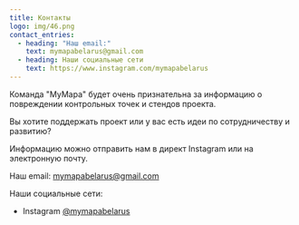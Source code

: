 ```yaml
---
title: Контакты
logo: img/46.png
contact_entries:
  - heading: "Наш email:"
    text: mymapabelarus@gmail.com
  - heading: Наши социальные сети
    text: https://www.instagram.com/mymapabelarus
---
```

<!--StartFragment-->

Команда "MyMapa" будет очень признательна за информацию о повреждении контрольных точек и стендов проекта.

Вы хотите поддержать проект или у вас есть идеи по сотрудничеству и развитию? 

Информацию можно отправить нам в директ Instagram или на электронную почту.

<!--EndFragment-->

Наш email: [mymapabelarus@gmail.com](mailto:mymapa@gmail.com)

Наши социальные сети:

* Instagram [@mymapabelarus](https://www.instagram.com/mymapabelarus)